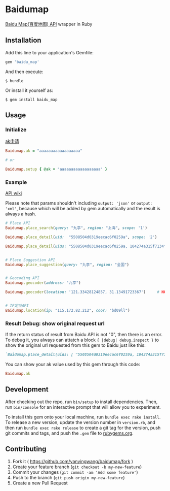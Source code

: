 
# Baidumap
[Baidu Map(百度地图) API](http://developer.baidu.com/map/index.php?title=webapi/guide/webservice-placeapi) wrapper in Ruby




## Installation

Add this line to your application's Gemfile:

```ruby
gem 'baidu_map'
```

And then execute:

    $ bundle

Or install it yourself as:

    $ gem install baidu_map




## Usage

### Initialize

[ak申请](http://lbsyun.baidu.com/apiconsole/key?application=key)

```ruby
Baidumap.ak = "aaaaaaaaaaaaaaaaaa"

# or

Baidumap.setup { @ak = "aaaaaaaaaaaaaaaaaa" }
```




### Example

[API wiki](http://developer.baidu.com/map/index.php?title=webapi)

Please note that params shouldn't including `output: 'json'` or `output: 'xml'`, because which will be added by gem automatically and the result is always a hash.


```ruby
# Place API
Baidumap.place_search(query: "九亭", region: "上海", scope: '1')

Baidumap.place_detail(uid:  "5508504d0319eecac6f0259a", scope: '2')

Baidumap.place_detail(uids: "5508504d0319eecac6f0259a, 104274a315f7134fc3f1cfde", output: 'json', scope: '2')    # NOTE and TODO: there is a bug that "," in uids's value will be translated, so this method is not usable currently.


# Place Suggestion API
Baidumap.place_suggestion(query: "九亭", region: "全国")


# Geocoding API
Baidumap.geocoder(address: "九亭")

Baidumap.geocoder(location: '121.33428124857, 31.13491723367')     # NOTE and TODO: there is a bug that "," in uids's value will be translated, so this method is not usable currently.


# IP定位API
Baidumap.location(ip: "115.172.82.212", coor: "bd09ll")
```




### Result Debug: show original request url

If the return status of result from Baidu API is not "0", then there is an error. To debug it, you always can attatch a block `{ |debug| debug.inspect }` to show the original url requested from this gem to Baidu just like this:

```ruby
`Baidumap.place_detail(uids: [ "5508504d0319eecac6f0259a, 104274a315f7134fc3f1cfde" ], output: 'json', scope: '2') { |deug| debug.inspect }
```

You can show your ak value used by this gem through this code:
```ruby
Baidumap.ak
```






## Development

After checking out the repo, run `bin/setup` to install dependencies. Then, run `bin/console` for an interactive prompt that will allow you to experiment.

To install this gem onto your local machine, run `bundle exec rake install`. To release a new version, update the version number in `version.rb`, and then run `bundle exec rake release` to create a git tag for the version, push git commits and tags, and push the `.gem` file to [rubygems.org](https://rubygems.org).




## Contributing

1. Fork it ( https://github.com/yanyingwang/baidumap/fork )
2. Create your feature branch (`git checkout -b my-new-feature`)
3. Commit your changes (`git commit -am 'Add some feature'`)
4. Push to the branch (`git push origin my-new-feature`)
5. Create a new Pull Request
